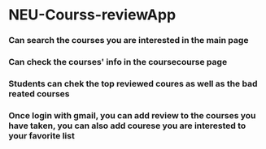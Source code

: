# NEU-Courss-reviewApp
### Can search the courses you are interested in the main page
### Can check the courses' info in the coursecourse page
### Students can chek the top reviewed coures as well as the bad reated courses
### Once login with gmail, you can add review to the courses you have taken, you can also add courese you are interested to your favorite list
